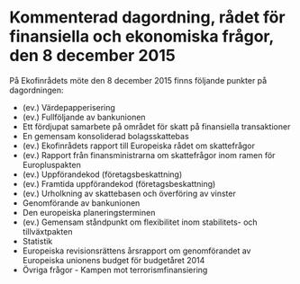 # Kommenterad dagordning, rådet för finansiella och ekonomiska frågor, den 8 december 2015

På Ekofinrådets möte den 8 december 2015 finns följande punkter på dagordningen:

* (ev.) Värdepapperisering
* (ev.) Fullföljande av bankunionen
* Ett fördjupat samarbete på området för skatt på finansiella transaktioner
* En gemensam konsoliderad bolagsskattebas
* (ev.) Ekofinrådets rapport till Europeiska rådet om skattefrågor
* (ev.) Rapport från finansministrarna om skattefrågor inom ramen för Europluspakten
* (ev.) Uppförandekod (företagsbeskattning)
* (ev.) Framtida uppförandekod (företagsbeskattning)
* (ev.) Urholkning av skattebasen och överföring av vinster
* Genomförande av bankunionen
* Den europeiska planeringsterminen
* (ev.) Gemensam ståndpunkt om flexibilitet inom stabilitets- och tillväxtpakten
* Statistik
* Europeiska revisionsrättens årsrapport om genomförandet av Europeiska unionens budget för budgetåret 2014
* Övriga frågor - Kampen mot terrorismfinansiering
